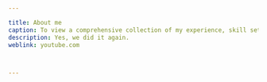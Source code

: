 ```yaml
---

title: About me
caption: To view a comprehensive collection of my experience, skill sets, and values, please refer to the resume PDF below.
description: Yes, we did it again. 
weblink: youtube.com



---
```

